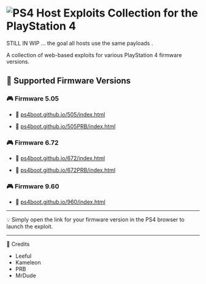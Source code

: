 # ![PS4](https://img.shields.io/badge/-PS4-003791?style=flat&logo=PlayStation)  Host Exploits Collection for the PlayStation 4

STILL IN WIP ... the goal  all hosts use the same payloads .  


A collection of web-based exploits for various PlayStation 4 firmware versions.

## 📌 Supported Firmware Versions

### 🎮 Firmware 5.05
- 🔗 [ps4boot.github.io/505/index.html](https://ps4boot.github.io/505/index.html)

- 🔗 [ps4boot.github.io/505PRB/index.html](https://ps4boot.github.io/505PRB/index.html)

### 🎮 Firmware 6.72
- 🔗 [ps4boot.github.io/672/index.html](https://ps4boot.github.io/672/index.html)

- 🔗 [ps4boot.github.io/672PRB/index.html](https://ps4boot.github.io/672PRB/index.html)


### 🎮 Firmware 9.60
- 🔗 [ps4boot.github.io/960/index.html](https://ps4boot.github.io/960/index.html)

---

💡 Simply open the link for your firmware version in the PS4 browser to launch the exploit.

---

📌 Credits
- Leeful
- Kameleon
- PRB
- MrDude
